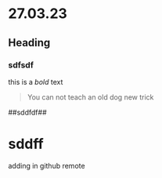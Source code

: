 # 27.03.23
## Heading ## 
### sdfsdf ### 
this is a *bold* text
> You can not teach an old dog new trick



##sddfdf## 
# sddff # 

adding in github remote


